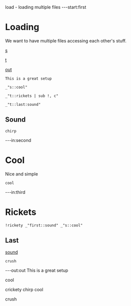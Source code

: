 load - loading multiple files
---start:first
# Loading

We want to have multiple files accessing each other's stuff. 

[s](second "load:")

[t](# "load:third")

[out](# "save:")


    This is a great setup

    _"s::cool"

    _"t::rickets | sub !, c"

    _"t::last:sound"

## Sound

    chirp
---in:second

# Cool

Nice and simple

    cool

---in:third

# Rickets

    !rickety _"first::sound" _"s::cool"


## Last

[sound]()

    crush

---out:out
This is a great setup

cool

crickety chirp cool

crush
